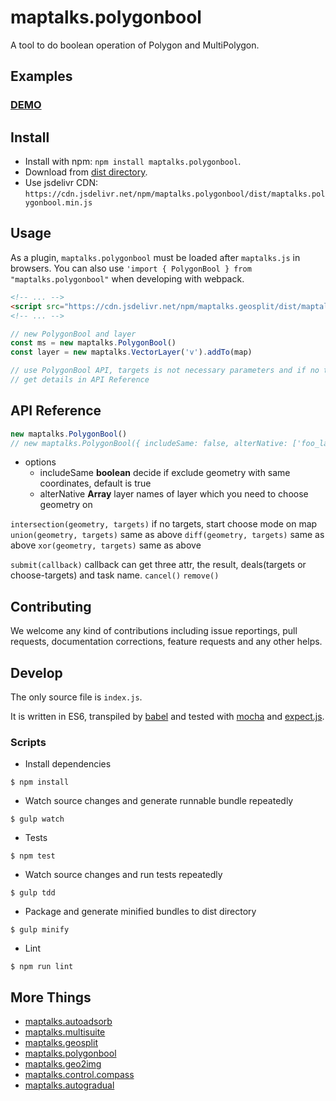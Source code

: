# maptalks.polygonbool

A tool to do boolean operation of Polygon and MultiPolygon.

## Examples

### [DEMO](https://cxiaof.github.io/maptalks.polygonbool/demo/index.html)

## Install

-   Install with npm: `npm install maptalks.polygonbool`.
-   Download from [dist directory](https://github.com/cXiaof/maptalks.polygonbool/tree/master/dist).
-   Use jsdelivr CDN: `https://cdn.jsdelivr.net/npm/maptalks.polygonbool/dist/maptalks.polygonbool.min.js`

## Usage

As a plugin, `maptalks.polygonbool` must be loaded after `maptalks.js` in browsers. You can also use `'import { PolygonBool } from "maptalks.polygonbool"` when developing with webpack.

```html
<!-- ... -->
<script src="https://cdn.jsdelivr.net/npm/maptalks.geosplit/dist/maptalks.polygonbool.min.js"></script>
<!-- ... -->
```

```javascript
// new PolygonBool and layer
const ms = new maptalks.PolygonBool()
const layer = new maptalks.VectorLayer('v').addTo(map)

// use PolygonBool API, targets is not necessary parameters and if no targets user will choose geometry on the map
// get details in API Reference
```

## API Reference

```javascript
new maptalks.PolygonBool()
// new maptalks.PolygonBool({ includeSame: false, alterNative: ['foo_layer_id', 'bar_layer_id'] })
```

-   options
    -   includeSame **boolean** decide if exclude geometry with same coordinates, default is true
    -   alterNative **Array** layer names of layer which you need to choose geometry on

`intersection(geometry, targets)` if no targets, start choose mode on map
`union(geometry, targets)` same as above
`diff(geometry, targets)` same as above
`xor(geometry, targets)` same as above

`submit(callback)` callback can get three attr, the result, deals(targets or choose-targets) and task name.
`cancel()`
`remove()`

## Contributing

We welcome any kind of contributions including issue reportings, pull requests, documentation corrections, feature requests and any other helps.

## Develop

The only source file is `index.js`.

It is written in ES6, transpiled by [babel](https://babeljs.io/) and tested with [mocha](https://mochajs.org) and [expect.js](https://github.com/Automattic/expect.js).

### Scripts

-   Install dependencies

```shell
$ npm install
```

-   Watch source changes and generate runnable bundle repeatedly

```shell
$ gulp watch
```

-   Tests

```shell
$ npm test
```

-   Watch source changes and run tests repeatedly

```shell
$ gulp tdd
```

-   Package and generate minified bundles to dist directory

```shell
$ gulp minify
```

-   Lint

```shell
$ npm run lint
```

## More Things

-   [maptalks.autoadsorb](https://github.com/cXiaof/maptalks.autoadsorb/issues)
-   [maptalks.multisuite](https://github.com/cXiaof/maptalks.multisuite/issues)
-   [maptalks.geosplit](https://github.com/cXiaof/maptalks.geosplit/issues)
-   [maptalks.polygonbool](https://github.com/cXiaof/maptalks.polygonbool/issues)
-   [maptalks.geo2img](https://github.com/cXiaof/maptalks.geo2img/issues)
-   [maptalks.control.compass](https://github.com/cXiaof/maptalks.control.compass/issues)
-   [maptalks.autogradual](https://github.com/cXiaof/maptalks.autogradual/issues)
